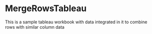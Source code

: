 # MergeRowsTableau
This is a sample tableau workbook with data integrated in it to combine rows with similar column data
